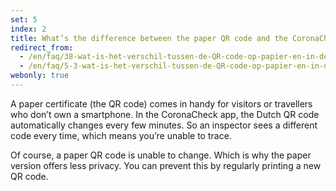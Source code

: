 ```yaml
---
set: 5
index: 2
title: What’s the difference between the paper QR code and the CoronaCheck app?
redirect_from: 
  - /en/faq/38-wat-is-het-verschil-tussen-de-QR-code-op-papier-en-in-de-CoronaCheck-app
  - /en/faq/5-3-wat-is-het-verschil-tussen-de-QR-code-op-papier-en-in-de-CoronaCheck-app
webonly: true
---
```

A paper certificate (the QR code) comes in handy for visitors or travellers who don’t own a smartphone. In the CoronaCheck app, the Dutch QR code automatically changes every few minutes. So an inspector sees a different code every time, which means you’re unable to trace.
 
Of course, a paper QR code is unable to change. Which is why the paper version offers less privacy. You can prevent this by regularly printing a new QR code.
